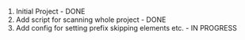 1. Initial Project - DONE
2. Add script for scanning whole project - DONE
3. Add config for setting prefix skipping elements etc. - IN PROGRESS
